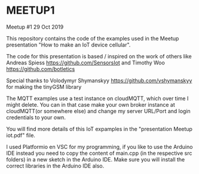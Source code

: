 # MEETUP1
Meetup #1 29 Oct 2019

This repository contains the code of the examples used in the Meetup presentation "How to make an IoT device cellular".

The code for this presentation is based / inspired on the work of others like
Andreas Spiess https://github.com/SensorsIot
and 
Timothy Woo https://github.com/botletics

Special thanks to Volodymyr Shymanskyy https://github.com/vshymanskyy for making the tinyGSM library

The MQTT examples use a test instance on cloudMQTT, which over time I might delete. You can in that case make your own broker instance at cloudMQTT(or somewhere else) and change my server URL/Port and login credentials to your own.

You will find more details of this IoT expamples in the "presentation Meetup iot.pdf" file.

I used Platformio en VSC for my programming, if you like to use the Arduino IDE instead you need to copy the content of main.cpp (in the respective src folders) in a new sketch in the Arduino IDE. Make sure you will install the correct libraries in the Arduino IDE also.

